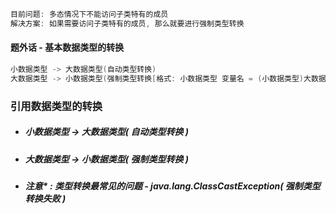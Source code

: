 ```java
目前问题: 多态情况下不能访问子类特有的成员
解决方案: 如果需要访问子类特有的成员, 那么就要进行强制类型转换
```

#### 题外话 - 基本数据类型的转换

```java
小数据类型 -> 大数据类型(自动类型转换)
大数据类型 -> 小数据类型(强制类型转换[格式: 小数据类型 变量名 = (小数据类型)大数据类型;])
```

### 引用数据类型的转换

* ##### 小数据类型 -&gt; 大数据类型\( 自动类型转换 \)
* ##### 大数据类型 -&gt; 小数据类型\( 强制类型转换 \)
* ##### 注意\* : 类型转换最常见的问题 - java.lang.ClassCastException\( 强制类型转换失败 \)




